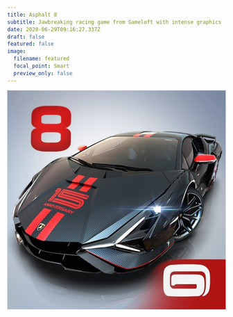 ```yaml
---
title: Asphalt 8
subtitle: Jawbreaking racing game from Gameloft with intense graphics
date: 2020-06-29T09:16:27.337Z
draft: false
featured: false
image:
  filename: featured
  focal_point: Smart
  preview_only: false
---
```



![](img_20200618_222312_368.jpg)